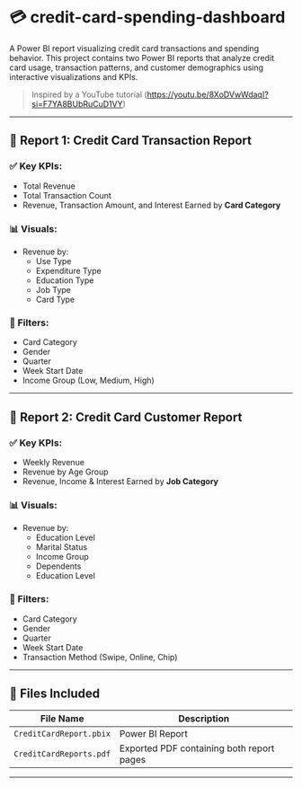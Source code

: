 # 💳 credit-card-spending-dashboard
A Power BI report visualizing credit card transactions and spending behavior.
This project contains two Power BI reports that analyze credit card usage, transaction patterns, and customer demographics using interactive visualizations and KPIs.

> Inspired by a YouTube tutorial (https://youtu.be/8XoDVwWdaqI?si=F7YA8BUbRuCuD1VY)

---

## 📘 Report 1: Credit Card Transaction Report

### ✅ Key KPIs:
- Total Revenue
- Total Transaction Count
- Revenue, Transaction Amount, and Interest Earned by **Card Category**

### 📊 Visuals:
- Revenue by: 
  - Use Type
  - Expenditure Type
  - Education Type
  - Job Type
  - Card Type

### 🧮 Filters:
- Card Category
- Gender
- Quarter
- Week Start Date
- Income Group (Low, Medium, High)

---

## 📗 Report 2: Credit Card Customer Report

### ✅ Key KPIs:
- Weekly Revenue
- Revenue by Age Group
- Revenue, Income & Interest Earned by **Job Category**

### 📊 Visuals:
- Revenue by:
  - Education Level
  - Marital Status
  - Income Group
  - Dependents
  - Education Level

### 🧮 Filters:
- Card Category
- Gender
- Quarter
- Week Start Date
- Transaction Method (Swipe, Online, Chip)

---

## 📁 Files Included

| File Name                    | Description                                  |
|-----------------------------|---------------------------------------------- |
| `CreditCardReport.pbix`     | Power BI Report                               |
| `CreditCardReports.pdf`      | Exported PDF containing both report pages    |

---
